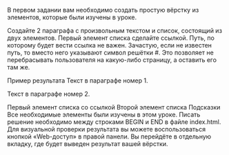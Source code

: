 В первом задании вам необходимо создать простую вёрстку из элементов, которые были изучены в уроке.

Создайте 2 параграфа с произвольным текстом и список, состоящий из двух элементов. Первый элемент списка сделайте ссылкой. Путь, по которому будет вести ссылка не важен. Зачастую, если не известен путь, то вместо него указывают символ решётки #. Это позволяет не перебрасывать пользователя на какую-либо страницу, а оставить его там же.

Пример результата
Текст в параграфе номер 1.

Текст в параграфе номер 2.

Первый элемент списка со ссылкой
Второй элемент списка
Подсказки
Все необходимые элементы были изучены в этом уроке.
Писать решение необходимо между строками BEGIN и END в файле index.html.
Для визуальной проверки результата вы можете воспользоваться кнопкой «Web-доступ» в правой панели. Вы перейдёте в отдельную вкладку, где будет выведен результат вашей вёрстки.
